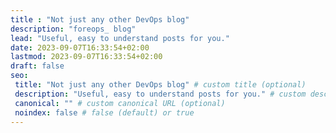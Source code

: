 ```yaml
---
title : "Not just any other DevOps blog"
description: "foreops_ blog"
lead: "Useful, easy to understand posts for you."
date: 2023-09-07T16:33:54+02:00
lastmod: 2023-09-07T16:33:54+02:00
draft: false
seo:
 title: "Not just any other DevOps blog" # custom title (optional)
 description: "Useful, easy to understand posts for you." # custom description (recommended)
 canonical: "" # custom canonical URL (optional)
 noindex: false # false (default) or true
---
```


